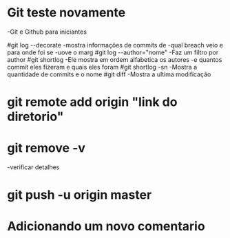 # Git teste novamente

-Git e Github para iniciantes

#git log --decorate
-mostra informações de commits de 
-qual breach veio e para onde foi se 
-uove o marg
#git log --author="nome"
-Faz um filtro por author
#git shortlog
-Ele mostra em ordem alfabetica os autores 
-e quantos commit eles fizeram e quais eles foram
#git shortlog -sn
-Mostra a quantidade de commits e o nome
#git diff
-Mostra a ultima modificação
# git remote add origin "link do diretorio"
# git remove -v
-verificar detalhes
# git push -u origin master
# Adicionando um novo comentario
